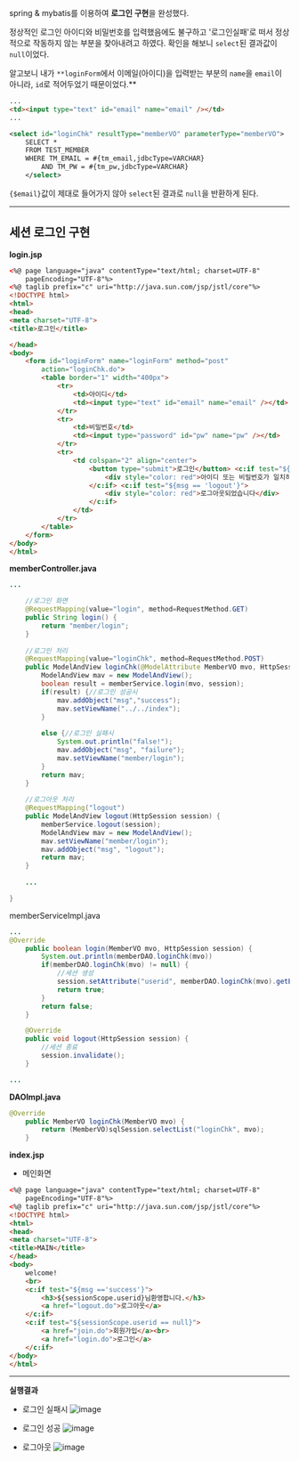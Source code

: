 spring & mybatis를 이용하여 **로그인 구현**을 완성했다.

정상적인 로그인 아이디와 비밀번호를 입력했음에도 불구하고 '로그인실패'로 떠서 정상적으로 작동하지 않는 부분을 찾아내려고 하였다. 확인을 해보니 `select`된 결과값이 `null`이었다. 

알고보니 내가  `**loginForm`에서 이메일(아이디)을 입력받는 부분의 `name`을 `email`이 아니라, `id`로 적어두었기 때문이었다.**

```html
...
<td><input type="text" id="email" name="email" /></td>
...
```

```xml
<select id="loginChk" resultType="memberVO" parameterType="memberVO">
	SELECT * 
	FROM TEST_MEMBER 
	WHERE TM_EMAIL = #{tm_email,jdbcType=VARCHAR} 
		AND TM_PW = #{tm_pw,jdbcType=VARCHAR}
	</select>
```

`{$email}`값이 제대로 들어가지 않아 `select`된 결과로 `null`을 반환하게 된다.

---

## 세션 로그인 구현

**login.jsp**

```html
<%@ page language="java" contentType="text/html; charset=UTF-8"
	pageEncoding="UTF-8"%>
<%@ taglib prefix="c" uri="http://java.sun.com/jsp/jstl/core"%>
<!DOCTYPE html>
<html>
<head>
<meta charset="UTF-8">
<title>로그인</title>

</head>
<body>
	<form id="loginForm" name="loginForm" method="post"
		action="loginChk.do">
		<table border="1" width="400px">
			<tr>
				<td>아이디</td>
				<td><input type="text" id="email" name="email" /></td>
			</tr>
			<tr>
				<td>비밀번호</td>
				<td><input type="password" id="pw" name="pw" /></td>
			</tr>
			<tr>
				<td colspan="2" align="center">
					<button type="submit">로그인</button> <c:if test="${msg == 'failure'}">
						<div style="color: red">아이디 또는 비밀번호가 일치하지 않습니다.</div>
					</c:if> <c:if test="${msg == 'logout'}">
						<div style="color: red">로그아웃되었습니다</div>
					</c:if>
				</td>
			</tr>
		</table>
	</form>
</body>
</html>
```

**memberController.java**

```java
...

	//로그인 화면
	@RequestMapping(value="login", method=RequestMethod.GET)
	public String login() {
		return "member/login";
	}
	
	//로그인 처리
	@RequestMapping(value="loginChk", method=RequestMethod.POST)
	public ModelAndView loginChk(@ModelAttribute MemberVO mvo, HttpSession session) {
		ModelAndView mav = new ModelAndView();
		boolean result = memberService.login(mvo, session);
		if(result) {//로그인 성공시
			mav.addObject("msg","success");
			mav.setViewName("../../index");
		}
			
		else {//로그인 실패시
			System.out.println("false!");
			mav.addObject("msg", "failure");
			mav.setViewName("member/login");	
		}
		return mav;
	}
	
	//로그아웃 처리
	@RequestMapping("logout")
	public ModelAndView logout(HttpSession session) {
		memberService.logout(session);
		ModelAndView mav = new ModelAndView();
		mav.setViewName("member/login");
		mav.addObject("msg", "logout");
		return mav;
	}
	
	...

}
```

memberServiceImpl.java

```java
...
@Override
	public boolean login(MemberVO mvo, HttpSession session) {
		System.out.println(memberDAO.loginChk(mvo))
		if(memberDAO.loginChk(mvo) != null) {
			//세션 생성
			session.setAttribute("userid", memberDAO.loginChk(mvo).getEmail());
			return true;
		}
		return false;
	}

	@Override
	public void logout(HttpSession session) {
		//세션 종료
		session.invalidate();
	}

...
```

**DAOImpl.java**

```java
@Override
	public MemberVO loginChk(MemberVO mvo) {
		return (MemberVO)sqlSession.selectList("loginChk", mvo);
	}
```

**index.jsp**

- 메인화면

```html
<%@ page language="java" contentType="text/html; charset=UTF-8"
	pageEncoding="UTF-8"%>
<%@ taglib prefix="c" uri="http://java.sun.com/jsp/jstl/core"%>
<!DOCTYPE html>
<html>
<head>
<meta charset="UTF-8">
<title>MAIN</title>
</head>
<body>
	welcome!
	<br>
	<c:if test="${msg =='success'}">
		<h3>${sessionScope.userid}님환영합니다.</h3>
		<a href="logout.do">로그아웃</a>
	</c:if>
	<c:if test="${sessionScope.userid == null}">
		<a href="join.do">회원가입</a><br>
		<a href="login.do">로그인</a>
	</c:if>
</body>
</html>
```

---

**실행결과**

- 로그인 실패시
![image](https://user-images.githubusercontent.com/64109506/105731946-4ea13e80-5f73-11eb-932f-94924db3971d.png)

- 로그인 성공
![image](https://user-images.githubusercontent.com/64109506/105732000-5c56c400-5f73-11eb-92e0-b84019e47d23.png)

- 로그아웃
![image](https://user-images.githubusercontent.com/64109506/105732057-67115900-5f73-11eb-8c63-2194df736296.png)
